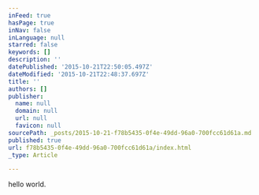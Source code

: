 ```yaml
---
inFeed: true
hasPage: true
inNav: false
inLanguage: null
starred: false
keywords: []
description: ''
datePublished: '2015-10-21T22:50:05.497Z'
dateModified: '2015-10-21T22:48:37.697Z'
title: ''
authors: []
publisher:
  name: null
  domain: null
  url: null
  favicon: null
sourcePath: _posts/2015-10-21-f78b5435-0f4e-49dd-96a0-700fcc61d61a.md
published: true
url: f78b5435-0f4e-49dd-96a0-700fcc61d61a/index.html
_type: Article

---
```

hello world.